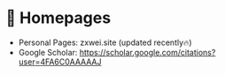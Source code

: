 # 📎 Homepages
- Personal Pages: zxwei.site (updated recently🔥)
- Google Scholar: https://scholar.google.com/citations?user=4FA6C0AAAAAJ
